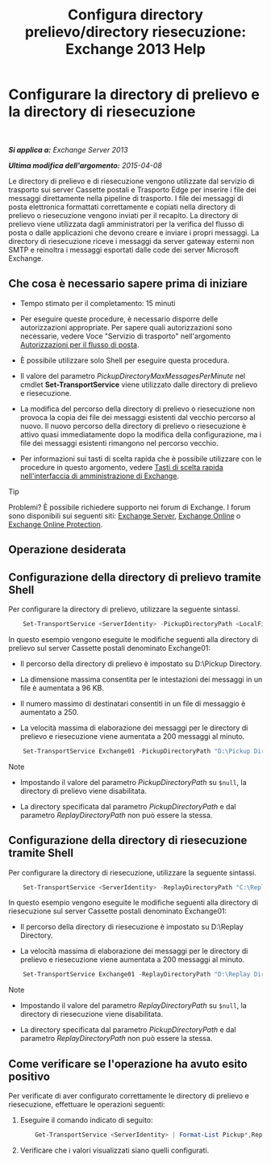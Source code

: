 ﻿---
title: 'Configura directory prelievo/directory riesecuzione: Exchange 2013 Help'
TOCTitle: Configurare la directory di prelievo e la directory di riesecuzione
ms:assetid: c9ca7358-9a08-4f57-89d0-910e4438df8a
ms:mtpsurl: https://technet.microsoft.com/it-it/library/Bb124549(v=EXCHG.150)
ms:contentKeyID: 50481685
ms.date: 05/22/2018
mtps_version: v=EXCHG.150
ms.translationtype: MT
---

# Configurare la directory di prelievo e la directory di riesecuzione

 

_**Si applica a:** Exchange Server 2013_

_**Ultima modifica dell'argomento:** 2015-04-08_

Le directory di prelievo e di riesecuzione vengono utilizzate dal servizio di trasporto sui server Cassette postali e Trasporto Edge per inserire i file dei messaggi direttamente nella pipeline di trasporto. I file dei messaggi di posta elettronica formattati correttamente e copiati nella directory di prelievo o riesecuzione vengono inviati per il recapito. La directory di prelievo viene utilizzata dagli amministratori per la verifica del flusso di posta o dalle applicazioni che devono creare e inviare i propri messaggi. La directory di riesecuzione riceve i messaggi da server gateway esterni non SMTP e reinoltra i messaggi esportati dalle code dei server Microsoft Exchange.

## Che cosa è necessario sapere prima di iniziare

  - Tempo stimato per il completamento: 15 minuti

  - Per eseguire queste procedure, è necessario disporre delle autorizzazioni appropriate. Per sapere quali autorizzazioni sono necessarie, vedere Voce "Servizio di trasporto" nell'argomento [Autorizzazioni per il flusso di posta](mail-flow-permissions-exchange-2013-help.md).

  - È possibile utilizzare solo Shell per eseguire questa procedura.

  - Il valore del parametro *PickupDirectoryMaxMessagesPerMinute* nel cmdlet **Set-TransportService** viene utilizzato dalle directory di prelievo e riesecuzione.

  - La modifica del percorso della directory di prelievo o riesecuzione non provoca la copia dei file dei messaggi esistenti dal vecchio percorso al nuovo. Il nuovo percorso della directory di prelievo o riesecuzione è attivo quasi immediatamente dopo la modifica della configurazione, ma i file dei messaggi esistenti rimangono nel percorso vecchio.

  - Per informazioni sui tasti di scelta rapida che è possibile utilizzare con le procedure in questo argomento, vedere [Tasti di scelta rapida nell'interfaccia di amministrazione di Exchange](keyboard-shortcuts-in-the-exchange-admin-center-exchange-online-protection-help.md).


> [!TIP]
> Problemi? È possibile richiedere supporto nei forum di Exchange. I forum sono disponibili sui seguenti siti: <A href="https://go.microsoft.com/fwlink/p/?linkid=60612">Exchange Server</A>, <A href="https://go.microsoft.com/fwlink/p/?linkid=267542">Exchange Online</A> o <A href="https://go.microsoft.com/fwlink/p/?linkid=285351">Exchange Online Protection</A>.



## Operazione desiderata

## Configurazione della directory di prelievo tramite Shell

Per configurare la directory di prelievo, utilizzare la seguente sintassi.
```powershell
    Set-TransportService <ServerIdentity> -PickupDirectoryPath <LocalFilePath> -PickupDirectoryMaxHeaderSize <Size> -PickupDirectoryMaxRecipientsPerMessage <Integer> -PickupDirectoryMaxMessagesPerMinute <Integer>
```

In questo esempio vengono eseguite le modifiche seguenti alla directory di prelievo sul server Cassette postali denominato Exchange01:

  - Il percorso della directory di prelievo è impostato su D:\\Pickup Directory.

  - La dimensione massima consentita per le intestazioni dei messaggi in un file è aumentata a 96 KB.

  - Il numero massimo di destinatari consentiti in un file di messaggio è aumentato a 250.

  - La velocità massima di elaborazione dei messaggi per le directory di prelievo e riesecuzione viene aumentata a 200 messaggi al minuto.

<!-- end list -->
```powershell
    Set-TransportService Exchange01 -PickupDirectoryPath "D:\Pickup Directory" -PickupDirectoryMaxHeaderSize 96KB -PickupDirectoryMaxRecipientsPerMessage 250 -PickupDirectoryMaxMessagesPerMinute 200
```

> [!NOTE]
> <UL>
> <LI>
> <P>Impostando il valore del parametro <EM>PickupDirectoryPath</EM> su <CODE>$null</CODE>, la directory di prelievo viene disabilitata.</P>
> <LI>
> <P>La directory specificata dal parametro <EM>PickupDirectoryPath</EM> e dal parametro <EM>ReplayDirectoryPath</EM> non può essere la stessa.</P></LI></UL>



## Configurazione della directory di riesecuzione tramite Shell

Per configurare la directory di riesecuzione, utilizzare la seguente sintassi.
```powershell
    Set-TransportService <ServerIdentity> -ReplayDirectoryPath "C:\Replay Directory" <LocalFilePath> -PickupDirectoryMaxMessagesPerMinute <Integer>
```
In questo esempio vengono eseguite le modifiche seguenti alla directory di riesecuzione sul server Cassette postali denominato Exchange01:

  - Il percorso della directory di riesecuzione è impostato su D:\\Replay Directory.

  - La velocità massima di elaborazione dei messaggi per le directory di prelievo e riesecuzione viene aumentata a 200 messaggi al minuto.

<!-- end list -->
```powershell
    Set-TransportService Exchange01 -ReplayDirectoryPath "D:\Replay Directory" -PickupDirectoryMaxMessagesPerMinute 200
```

> [!NOTE]
> <UL>
> <LI>
> <P>Impostando il valore del parametro <EM>ReplayDirectoryPath</EM> su <CODE>$null</CODE>, la directory di riesecuzione viene disabilitata.</P>
> <LI>
> <P>La directory specificata dal parametro <EM>PickupDirectoryPath</EM> e dal parametro <EM>ReplayDirectoryPath</EM> non può essere la stessa.</P></LI></UL>



## Come verificare se l'operazione ha avuto esito positivo

Per verificate di aver configurato correttamente le directory di prelievo e riesecuzione, effettuare le operazioni seguenti:

1.  Eseguire il comando indicato di seguito:
    ```powershell
        Get-TransportService <ServerIdentity> | Format-List Pickup*,Replay*
    ```
    
2.  Verificare che i valori visualizzati siano quelli configurati.

